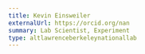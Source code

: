 ```yaml
---
title: Kevin Einsweiler
externalUrl: https://orcid.org/nan
summary: Lab Scientist, Experiment
type: altlawrenceberkeleynationallab
---
```

